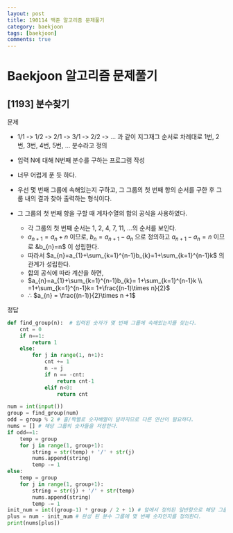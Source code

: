 ```yaml
---
layout: post
title: 190114 백준 알고리즘 문제풀기
category: baekjoon
tags: [baekjoon]
comments: true
---
```


# Baekjoon 알고리즘 문제풀기

## [1193] 분수찾기

문제
- 1/1 -> 1/2 -> 2/1 -> 3/1 -> 2/2 -> … 과 같이 지그재그 순서로 차례대로 1번, 2번, 3번, 4번, 5번, … 분수라고 정의
- 입력 N에 대해 N번째 분수를 구하는 프로그램 작성

- 너무 어렵게 푼 듯 하다.
- 우선 몇 번째 그룹에 속해있는지 구하고, 그 그룹의 첫 번째 항의 순서를 구한 후 그룹 내의 결과 찾아 출력하는 형식이다.
- 그 그룹의 첫 번째 항을 구할 때 계차수열의 합의 공식을 사용하였다.
  - 각 그룹의 첫 번째 순서는 1, 2, 4, 7, 11, ...의 순서를 보인다.
  - $a_{n+1}=a_{n}+n$ 이므로, $b_{n}=a_{n+1}-a_{n}$ 으로 정의하고 $a_{n+1}-a_{n}=n$ 이므로 &b_{n}=n$ 이 성립한다.
  - 따라서 $a_{n}=a_{1}+\sum_{k=1}^{n-1}b_{k}=1+\sum_{k=1}^{n-1}k$ 의 관계가 성립한다.
  - 합의 공식에 따라 계산을 하면,
  - $a_{n}=a_{1}+\sum_{k=1}^{n-1}b_{k}= 1+\sum_{k=1}^{n-1}k \\ =1+\sum_{k=1}^{n-1}k=  1+\frac{(n-1)\times n}{2}$
  - ∴ $a_{n} = \frac{(n-1)}{2}\times n +1$

정답
```python
def find_group(n):  # 입력된 숫자가 몇 번째 그룹에 속해있는지를 찾는다.
    cnt = 0
    if n==1:
        return 1
    else:
        for j in range(1, n+1):
            cnt += 1
            n -= j
            if n == -cnt:
                return cnt-1
            elif n<0:
                return cnt

num = int(input())
group = find_group(num)
odd = group % 2 # 홀/짝별로 숫자배열이 달라지므로 다른 연산이 필요하다.
nums = [] # 해당 그룹의 숫자들을 저장한다.
if odd==1:
    temp = group
    for j in range(1, group+1):
        string = str(temp) + '/' + str(j)
        nums.append(string)
        temp -= 1
else:
    temp = group
    for j in range(1, group+1):
        string = str(j) + '/' + str(temp)
        nums.append(string)
        temp -= 1
init_num = int((group-1) * group / 2 + 1) # 앞에서 정의된 일반항으로 해당 그룹의 첫 번째 순번이 몇 번으로 시작하는지를 찾는다.
plus = num - init_num # 완성 된 분수 그룹에 몇 번째 숫자인지를 정의한다.
print(nums[plus])
```
